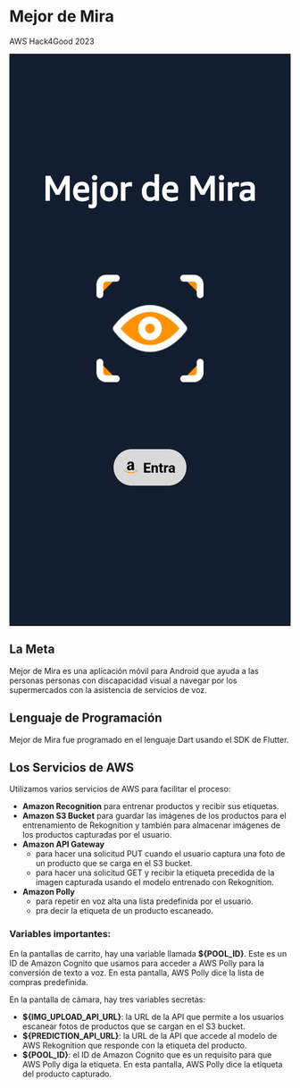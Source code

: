 # Mejor de Mira
AWS Hack4Good 2023

<img src="https://github.com/thelearner411/MDM/blob/main/mas_de_mira/assets/mejor-de-mira-screen.png" alt="Mejor de Mira Screen" style="display: block; margin: auto;"/>

## La Meta

Mejor de Mira es una aplicación móvil para Android que ayuda a las personas personas con discapacidad visual a navegar por los supermercados con la asistencia de servicios de voz.

## Lenguaje de Programación

Mejor de Mira fue programado en el lenguaje Dart usando el SDK de Flutter.


## Los Servicios de AWS

Utilizamos varios servicios de AWS para facilitar el proceso:

- <b>Amazon Recognition</b> para entrenar productos y recibir sus etiquetas.
- <b>Amazon S3 Bucket</b> para guardar las imágenes de los productos para el entrenamiento de Rekognition y también para almacenar imágenes de los productos capturadas por el usuario.
- <b>Amazon API Gateway</b>
  - para hacer una solicitud PUT cuando el usuario captura una foto de un producto que se carga en el S3 bucket.
  - para hacer una solicitud GET y recibir la etiqueta precedida de la imagen capturada usando el modelo entrenado con Rekognition.
- <b>Amazon Polly</b>
  - para repetir en voz alta una lista predefinida por el usuario.
  - pra decir la etiqueta de un producto escaneado.


### Variables importantes:
En la pantallas de carrito, hay una variable llamada <b>${POOL_ID}</b>. Este es un ID de Amazon Cognito que usamos para acceder a AWS Polly para la conversión de texto a voz. En esta pantalla, AWS Polly dice la lista de compras predefinida.

En la pantalla de cámara, hay tres variables secretas:
- <b>${IMG_UPLOAD_API_URL}</b>: la URL de la API que permite a los usuarios escanear fotos de productos que se cargan en el S3 bucket.
- <b>${PREDICTION_API_URL}</b>: la URL de la API que accede al modelo de AWS Rekognition que responde con la etiqueta del producto.
- <b>${POOL_ID}</b>: el ID de Amazon Cognito que es un requisito para que AWS Polly diga la etiqueta. En esta pantalla, AWS Polly dice la etiqueta del producto capturado.
